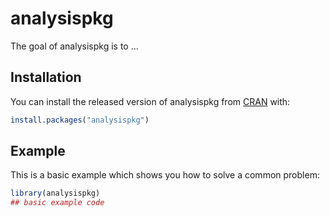 
# analysispkg

<!-- badges: start -->
<!-- badges: end -->

The goal of analysispkg is to ...

## Installation

You can install the released version of analysispkg from [CRAN](https://CRAN.R-project.org) with:

``` r
install.packages("analysispkg")
```

## Example

This is a basic example which shows you how to solve a common problem:

``` r
library(analysispkg)
## basic example code
```

